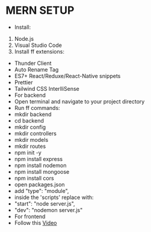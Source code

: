 # **MERN SETUP**

* Install:
 1. Node.js
 2. Visual Studio Code
 3. Install ff extensions:
   * Thunder Client
   * Auto Rename Tag
   * ES7+ React/Reduxe/React-Native snippets
   * Prettier
   * Tailwind CSS InterlliSense
* For backend
 * Open terminal and navigate to your project directory
  * Run ff commands:
   * mkdir backend
   * cd backend
   * mkdir config
   * mkdir controllers
   * mkdir models
   * mkdir routes
   * npm init -y
   * npm install express
   * npm install nodemon
   * npm install mongoose
   * npm install cors
  * open packages.json
   * add "type": "module",
  * inside the 'scripts' replace with:
   * "start": "node server.js",
   * "dev": "nodemon server.js"
* For frontend
 * Follow this [Video](https://www.youtube.com/watch?v=VAaUy_Moivw&t=597s&ab_channel=React%26NextjsProjectswithSahand)